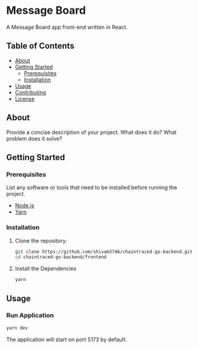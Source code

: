 # Message Board

A Message Board app front-end written in React.

## Table of Contents

- [About](#about)
- [Getting Started](#getting-started)
  - [Prerequisites](#prerequisites)
  - [Installation](#installation)
- [Usage](#usage)
- [Contributing](#contributing)
- [License](#license)

## About

Provide a concise description of your project. What does it do? What problem does it solve?

## Getting Started

### Prerequisites

List any software or tools that need to be installed before running the project.

- [Node.js](https://nodejs.org/)
- [Yarn](https://yarnpkg.com/)

### Installation

1. Clone the repository:

   ```bash
   git clone https://github.com/shivam3746/chaintraced-go-backend.git
   cd chaintraced-go-backend/frontend

2. Install the Dependencies

   ```bash
   yarn

## Usage

### Run Application

   ```bash
   yarn dev
  ```
   The application will start on port 5173 by default.


